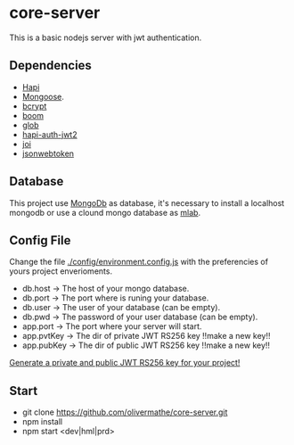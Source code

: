 # core-server

This is a basic nodejs server with jwt authentication.

## Dependencies

- [Hapi](https://hapijs.com/)
- [Mongoose](http://mongoosejs.com/).
- [bcrypt](https://www.npmjs.com/package/bcrypt)
- [boom](https://github.com/hapijs/boom)
- [glob](https://github.com/isaacs/node-glob)
- [hapi-auth-jwt2](https://www.npmjs.com/package/hapi-auth-jwt2)
- [joi](https://www.npmjs.com/package/joi)
- [jsonwebtoken](https://www.npmjs.com/package/jsonwebtoken)

## Database

This project use [MongoDb](https://www.mongodb.com/mongodb-3.6) as database, it's necessary to install a localhost mongodb or use a clound mongo database as [mlab](https://mlab.com/). 

## Config File

Change the file [./config/environment.config.js](https://github.com/olivermathe/core-server/blob/master/config/environment.config.js) with the preferencies of yours project enverioments.

- db.host -> The host of your mongo database.
- db.port -> The port where is runing your database.
- db.user -> The user of your database (can be empty).
- db.pwd -> The password of your user database (can be empty).
- app.port -> The port where your server will start.
- app.pvtKey -> The dir of private JWT RS256 key !!make a new key!!
- app.pubKey -> The dir of public JWT RS256 key !!make a new key!!

[Generate a private and public JWT RS256 key for your project!](https://gist.github.com/ygotthilf/baa58da5c3dd1f69fae9)

## Start

- git clone https://github.com/olivermathe/core-server.git
- npm install
- npm start <dev|hml|prd>
